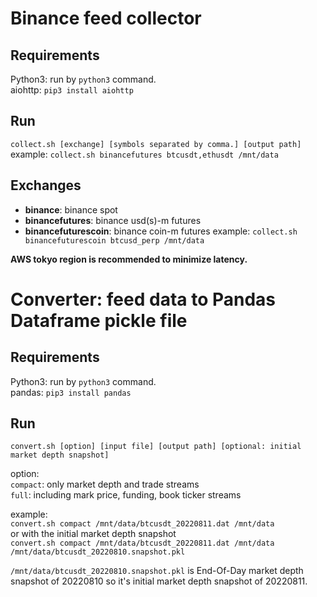 # Binance feed collector
## Requirements
Python3: run by `python3` command.  
aiohttp: `pip3 install aiohttp`

## Run
`collect.sh [exchange] [symbols separated by comma.] [output path]`  
example: `collect.sh binancefutures btcusdt,ethusdt /mnt/data`

## Exchanges  
* **binance**: binance spot  
* **binancefutures**: binance usd(s)-m futures    
* **binancefuturescoin**: binance coin-m futures
example: `collect.sh binancefuturescoin btcusd_perp /mnt/data`   
 

**AWS tokyo region is recommended to minimize latency.**


# Converter: feed data to Pandas Dataframe pickle file
## Requirements
Python3: run by `python3` command.  
pandas: `pip3 install pandas`

## Run
`convert.sh [option] [input file] [output path] [optional: initial market depth snapshot]`  

option:  
`compact`: only market depth and trade streams    
`full`: including mark price, funding, book ticker streams
  
example:  
`convert.sh compact /mnt/data/btcusdt_20220811.dat /mnt/data`  
or with the initial market depth snapshot  
`convert.sh compact /mnt/data/btcusdt_20220811.dat /mnt/data /mnt/data/btcusdt_20220810.snapshot.pkl`
  
`/mnt/data/btcusdt_20220810.snapshot.pkl` is End-Of-Day market depth snapshot of 20220810 so it's initial market depth snapshot of 20220811.  
